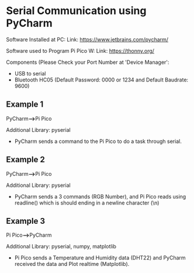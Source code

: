 # Serial Communication using PyCharm

Software Installed at PC:
Link: https://www.jetbrains.com/pycharm/

Software used to Program Pi Pico W:
Link: https://thonny.org/

Components (Please Check your Port Number at 'Device Manager':
- USB to serial
- Bluetooth HC05 (Default Password: 0000 or 1234 and Default Baudrate: 9600)

## Example 1
PyCharm<b>--></b>Pi Pico

Additional Library: pyserial
- PyCharm sends a command to the Pi Pico to do a task through serial.

## Example 2
PyCharm<b>--></b>Pi Pico

Additional Library: pyserial
- PyCharm sends a 3 commands (RGB Number), and Pi Pico reads using readline() which is should ending in a newline character (\n)

## Example 3
Pi Pico<b>--></b>PyCharm

Additional Library: pyserial, numpy, matplotlib
- Pi Pico sends a Temperature and Humidity data (DHT22) and PyCharm received the data and Plot realtime (Matplotlib).
